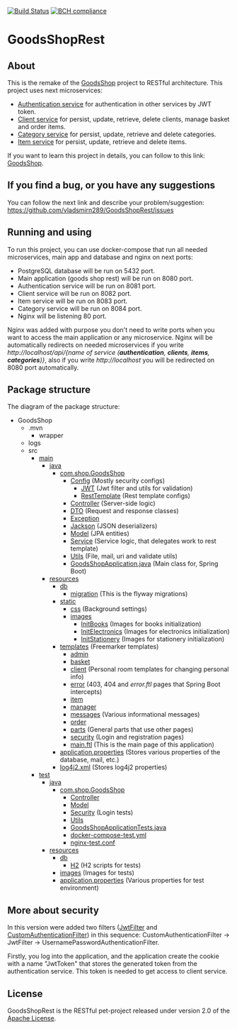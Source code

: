 [![Build Status](https://travis-ci.org/vladsmirn289/GoodsShopRest.svg?branch=master)](https://travis-ci.org/github/vladsmirn289/GoodsShopRest)
[![BCH compliance](https://bettercodehub.com/edge/badge/vladsmirn289/GoodsShopRest?branch=master)](https://bettercodehub.com/)
# GoodsShopRest

## About
This is the remake of the [GoodsShop] project to RESTful architecture. This project uses next microservices:
*   [Authentication service] for authentication in other services by JWT token.
*   [Client service] for persist, update, retrieve, delete clients, manage basket and order items.
*   [Category service] for persist, update, retrieve and delete categories.
*   [Item service] for persist, update, retrieve and delete items.

If you want to learn this project in details, you can follow to this link: [GoodsShop].

## If you find a bug, or you have any suggestions
You can follow the next link and describe your problem/suggestion: https://github.com/vladsmirn289/GoodsShopRest/issues

## Running and using
To run this project, you can use docker-compose that run all needed microservices, main app and database and nginx on next ports:
*   PostgreSQL database will be run on 5432 port.
*   Main application (goods shop rest) will be run on 8080 port.
*   Authentication service will be run on 8081 port.
*   Client service will be run on 8082 port.
*   Item service will be run on 8083 port.
*   Category service will be run on 8084 port.
*   Nginx will be listening 80 port.

Nginx was added with purpose you don't need to write ports when you want to access the main application or any microservice.
Nginx will be automatically redirects on needed microservices if you write *http://localhost/api/{name of service (**authentication**, **clients**, **items**, **categories**)}*, also if you write *http://localhost* you will be redirected on 8080 port automatically.

## Package structure
The diagram of the package structure:

*   GoodsShop
    *   .mvn
        *   wrapper
    *   logs
    *   src
        *   [main]
            *   [java]
                *   [com.shop.GoodsShop]
                    *   [Config] (Mostly security configs)
                        *   [JWT] (Jwt filter and utils for validation)
                        *   [RestTemplate] (Rest template configs)
                    *   [Controller] (Server-side logic)
                    *   [DTO] (Request and response classes)
                    *   [Exception]
                    *   [Jackson] (JSON deserializers)
                    *   [Model] (JPA entities)
                    *   [Service] (Service logic, that delegates work to rest template)
                    *   [Utils] (File, mail, uri and validate utils)
                    *   [GoodsShopApplication.java] (Main class for, Spring Boot)
            *   [resources]
                *   [db]
                    *   [migration] (This is the flyway migrations)
                *   [static]
                    *   [css] (Background settings)
                    *   [images]
                        *   [InitBooks] (Images for books initialization)
                        *   [InitElectronics] (Images for electronics initialization)
                        *   [InitStationery] (Images for stationery initialization)
                *   [templates] (Freemarker templates)
                    *   [admin]
                    *   [basket]
                    *   [client] (Personal room templates for changing personal info)
                    *   [error] (403, 404 and *error.ftl* pages that Spring Boot intercepts)
                    *   [item]
                    *   [manager]
                    *   [messages] (Various informational messages)
                    *   [order]
                    *   [parts] (General parts that use other pages)
                    *   [security] (Login and registration pages)
                    *   [main.ftl] (This is the main page of this application)
                *   [application.properties] (Stores various properties of the database, mail, etc.)
                *   [log4j2.xml] (Stores log4j2 properties)
        *   [test]
            *   [java][java2]
                *   [com.shop.GoodsShop][comInTest]
                    *   [Controller][ControllerTest]
                    *   [Model][ModelTest]
                    *   [Security][SecurityTest] (Login tests)
                    *   [Utils][UtilsTest]
                    *   [GoodsShopApplicationTests.java]
                    *   [docker-compose-test.yml]
                    *   [nginx-test.conf]
            *   [resources][testRes]
                *   [db][testDb]
                    *   [H2] (H2 scripts for tests)
                *   [images][testImages] (Images for tests)
                *   [application.properties][application-test.properties] (Various properties for test environment)
                
## More about security
In this version were added two filters ([JwtFilter] and [CustomAuthenticationFilter]) in this sequence:
CustomAuthenticationFilter -> JwtFilter -> UsernamePasswordAuthenticationFilter.

Firstly, you log into the application, and the application
create the cookie with a name "JwtToken" that stores the generated token from the authentication service.
This token is needed to get access to client service.

## License
GoodsShopRest is the RESTful pet-project released under version 2.0 of the [Apache License](https://www.apache.org/licenses/LICENSE-2.0).

[GoodsShop]: https://github.com/vladsmirn289/GoodsShop
[Authentication service]: https://github.com/vladsmirn289/AuthenticationService
[Client service]: https://github.com/vladsmirn289/ClientServiceRest
[Category service]: https://github.com/vladsmirn289/ClientServiceRest
[Item service]: https://github.com/vladsmirn289/ClientServiceRest

[main]: ./src/main
[java]: ./src/main/java
[com.shop.GoodsShop]: ./src/main/java/com/shop/GoodsShop
[Config]: ./src/main/java/com/shop/GoodsShop/Config
[CustomAuthenticationFilter]: ./src/main/java/com/shop/GoodsShop/Config/CustomAuthenticationFilter.java
[JWT]: ./src/main/java/com/shop/GoodsShop/Config/JWT
[JwtFilter]: ./src/main/java/com/shop/GoodsShop/Config/JWT/JwtFilter.java
[RestTemplate]: ./src/main/java/com/shop/GoodsShop/Config/RestTemplate
[Controller]: ./src/main/java/com/shop/GoodsShop/Controller
[DTO]: ./src/main/java/com/shop/GoodsShop/DTO
[Exception]: ./src/main/java/com/shop/GoodsShop/Exception
[Jackson]: ./src/main/java/com/shop/GoodsShop/Jackson
[Model]: ./src/main/java/com/shop/GoodsShop/Model
[Service]: ./src/main/java/com/shop/GoodsShop/Service
[Utils]: ./src/main/java/com/shop/GoodsShop/Utils
[GoodsShopApplication.java]: ./src/main/java/com/shop/GoodsShop/GoodsShopApplication.java

[resources]: ./src/main/resources
[db]: ./src/main/resources/db
[migration]: ./src/main/resources/db/migration
[static]: ./src/main/resources/static
[css]: ./src/main/resources/static/css
[images]: ./src/main/resources/static/images
[InitBooks]: ./src/main/resources/static/images/InitBooks
[InitElectronics]: ./src/main/resources/static/images/InitElectronics
[InitStationery]: ./src/main/resources/static/images/InitStationery
[templates]: ./src/main/resources/templates
[admin]: ./src/main/resources/templates/admin
[basket]: ./src/main/resources/templates/basket
[client]: ./src/main/resources/templates/client
[error]: ./src/main/resources/templates/error
[item]: ./src/main/resources/templates/item
[manager]: ./src/main/resources/templates/manager
[messages]: ./src/main/resources/templates/messages
[order]: ./src/main/resources/templates/order
[parts]: ./src/main/resources/templates/parts
[security]: ./src/main/resources/templates/security
[main.ftl]: ./src/main/resources/templates/main.ftl
[application.properties]: ./src/main/resources/application.properties
[log4j2.xml]: ./src/main/resources/log4j2.xml

[test]: ./src/test
[testRes]: ./src/test/resources
[testDb]: ./src/test/resources/db
[H2]: ./src/test/resources/db/H2
[testImages]: ./src/test/resources/images
[application-test.properties]: ./src/test/resources/application.properties
[java2]: ./src/test/java
[comInTest]: ./src/test/java/com/shop/GoodsShop
[ControllerTest]: ./src/test/java/com/shop/GoodsShop/Controller
[ModelTest]: ./src/test/java/com/shop/GoodsShop/Model
[SecurityTest]: ./src/test/java/com/shop/GoodsShop/Security
[UtilsTest]: ./src/test/java/com/shop/GoodsShop/Utils
[GoodsShopApplicationTests.java]: ./src/test/java/com/shop/GoodsShop/GoodsShopApplicationTests.java
[docker-compose-test.yml]: ./src/test/java/com/shop/GoodsShop/docker-compose-test.yml
[nginx-test.conf]: ./src/test/java/com/shop/GoodsShop/nginx-test.conf
